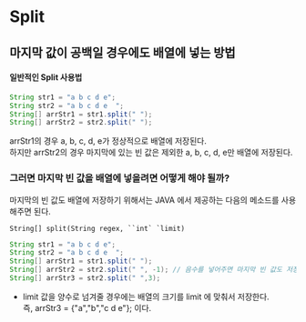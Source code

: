 # Split

## 마지막 값이 공백일 경우에도 배열에 넣는 방법

#### 일반적인 Split 사용법

```java
String str1 = "a b c d e";
String str2 = "a b c d e  ";
String[] arrStr1 = str1.split(" ");
String[] arrStr2 = str2.split(" ");
```

arrStr1의 경우 a, b, c, d, e가 정상적으로 배열에 저장된다. <br/>하지만 arrStr2의 경우 마지막에 있는 빈 값은 제외한 a, b, c, d, e만 배열에 저장된다.



### 그러면 마지막 빈 값을 배열에 넣을려면 어떻게 해야 될까?

마지막의 빈 값도 배열에 저장하기 위해서는 JAVA 에서 제공하는 다음의 메소드를 사용해주면 된다.

```
String[] split(String regex, ``int` `limit)
```



```java
String str1 = "a b c d e";
String str2 = "a b c d e  ";
String[] arrStr1 = str1.split(" ");
String[] arrStr2 = str2.split(" ", -1); // 음수를 넣어주면 마지막 빈 값도 저장된다.
String[] arrStr3 = str2.split(" ",3);
```

- limit 값을 양수로 넘겨줄 경우에는 배열의 크기를 limit 에 맞춰서 저장한다. <br/>즉, arrStr3 = {"a","b","c d e"}; 이다. 

